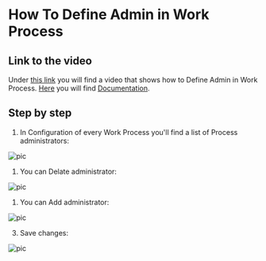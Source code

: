 
# How To Define Admin in Work Process


## Link to the video

Under [this link](https://profitbasedocs.blob.core.windows.net/videos/Identities%20client%20side%20%20-%20Basics.mp4) you will find a video that shows how to Define Admin in Work Process. [Here](../../accesscontrol/index.md) you will find [Documentation](../../accesscontrol/index.md).
<br/>

## Step by step


1. In Configuration of every Work Process you'll find a list of Process administrators:

![pic](https://profitbasedocs.blob.core.windows.net/images/HTicCl%20(1).png)

1. You can Delate administrator:

![pic](https://profitbasedocs.blob.core.windows.net/images/HTicCl%20(2).png)

1. You can Add administrator:

![pic](https://profitbasedocs.blob.core.windows.net/images/HTicCl%20(4).png)

3. Save changes:

![pic](https://profitbasedocs.blob.core.windows.net/images/HTicCl%20(3).png)

